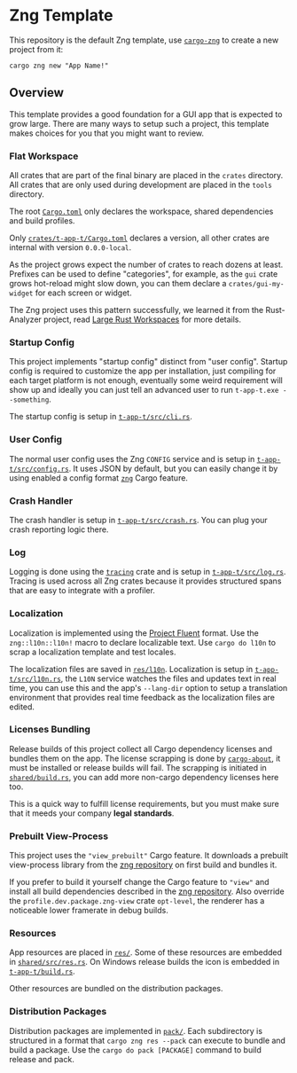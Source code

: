 # Zng Template

This repository is the default Zng template, use [`cargo-zng`] to create a new project from it:

```command
cargo zng new "App Name!"
```

[`cargo-zng`]: https://crates.io/crates/cargo-zng

## Overview

This template provides a good foundation for a GUI app that is expected to grow large. There are many ways to setup
such a project, this template makes choices for you that you might want to review.

### Flat Workspace

All crates that are part of the final binary are placed in the `crates` directory. All crates that are only
used during development are placed in the `tools` directory. 

The root [`Cargo.toml`](./Cargo.toml) only declares the workspace, shared dependencies and build profiles.

Only [`crates/t-app-t/Cargo.toml`](./crates/t-app-t/Cargo.toml) declares a version, all other crates are internal with version `0.0.0-local`.

As the project grows expect the number of crates to reach dozens at least. Prefixes can be used to define "categories",
for example, as the `gui` crate grows hot-reload might slow down, you can them declare a `crates/gui-my-widget` 
for each screen or widget.

The Zng project uses this pattern successfully, we learned it from the Rust-Analyzer project, read 
[Large Rust Workspaces](https://matklad.github.io/2021/08/22/large-rust-workspaces.html) for more details.

### Startup Config

This project implements "startup config" distinct from  "user config". Startup config is required to customize
the app per installation, just compiling for each target platform is not enough, eventually some weird requirement
will show up and ideally you can just tell an advanced user to run `t-app-t.exe --something`.

The startup config is setup in [`t-app-t/src/cli.rs`](./crates/t-app-t/src/cli.rs).

### User Config

The normal user config uses the Zng `CONFIG` service and is setup in [`t-app-t/src/config.rs`](./crates/t-app-t/src/config.rs). It uses
JSON by default, but you can easily change it by using enabled a config format [`zng`] Cargo feature.

### Crash Handler

The crash handler is setup in [`t-app-t/src/crash.rs`](./crates/t-app-t/src/crash.rs). You can plug your crash reporting logic there.

### Log

Logging is done using the [`tracing`] crate and is setup in [`t-app-t/src/log.rs`](./crates/t-app-t/src/log.rs). Tracing is used
across all Zng crates because it provides structured spans that are easy to integrate with a profiler.

[`tracing`]: https://crates.io/crates/tracing

### Localization

Localization is implemented using the [Project Fluent] format. Use the `zng::l10n::l10n!` macro to declare localizable text.
Use `cargo do l10n` to scrap a localization template and test locales.

The localization files are saved in [`res/l10n`](./res/l10n/). Localization is setup in [`t-app-t/src/l10n.rs`](./crates/t-app-t/src/l10n.rs),
the `L10N` service watches the files and updates text in real time, you can use this and the app's `--lang-dir` option to setup a translation
environment that provides real time feedback as the localization files are edited.

[Project Fluent]: https://projectfluent.org/

### Licenses Bundling

Release builds of this project collect all Cargo dependency licenses and bundles them on the app. The license scrapping is done
by [`cargo-about`](https://github.com/EmbarkStudios/cargo-about), it must be installed or release builds will fail. The scrapping
is initiated in [`shared/build.rs`](./crates/shared/build.rs), you can add more non-cargo dependency licenses here too.

This is a quick way to fulfill license requirements, but you must make sure that it meeds your company **legal standards**.

### Prebuilt View-Process

This project uses the `"view_prebuilt"` Cargo feature. It downloads a prebuilt view-process library from the [zng repository]
on first build and bundles it. 

If you prefer to build it yourself change the Cargo feature to `"view"` and install all build dependencies
described in the [zng repository]. Also override the `profile.dev.package.zng-view` crate `opt-level`, the renderer has a noticeable
lower framerate in debug builds.

[`zng`]: https://github.com/zng-ui/zng/crates/zng
[zng repository]: https://github.com/zng-ui/zng

### Resources

App resources are placed in [`res/`](./res/). Some of these resources are embedded in [`shared/src/res.rs`](./crates/shared/src/res.rs).
On Windows release builds the icon is embedded in [`t-app-t/build.rs`](./crates/t-app-t/build.rs).

Other resources are bundled on the distribution packages.

### Distribution Packages

Distribution packages are implemented in [`pack/`](./pack/). Each subdirectory is structured in a format that `cargo zng res --pack` can
execute to bundle and build a package. Use the `cargo do pack [PACKAGE]` command to build release and pack.
